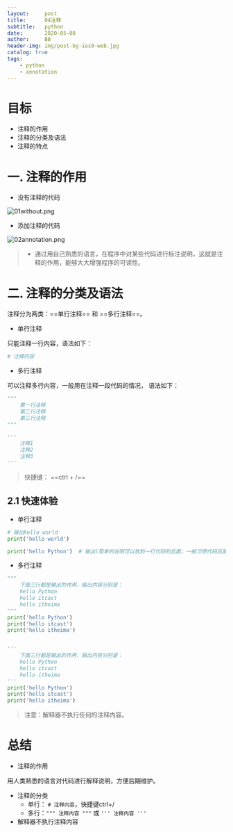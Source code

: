 ```yaml
---
layout:     post
title:      04注释
subtitle:   python
date:       2020-05-08
author:     BB
header-img: img/post-bg-ios9-web.jpg
catalog: true
tags:
    - python
    - annotation
---
```



# 目标

- 注释的作用
- 注释的分类及语法
- 注释的特点

# 一. 注释的作用

- 没有注释的代码

![01without.png](https://www.hualigs.cn/image/6093d29944ad9.jpg)

- 添加注释的代码

![02annotation.png](https://www.hualigs.cn/image/6093d299ed637.jpg)

> - 通过用自己熟悉的语言，在程序中对某些代码进行标注说明，这就是注释的作用，能够大大增强程序的可读性。

# 二. 注释的分类及语法

注释分为两类：==单行注释== 和 ==多行注释==。

- 单行注释

只能注释一行内容，语法如下：

```python
# 注释内容
```

- 多行注释

可以注释多行内容，一般用在注释一段代码的情况， 语法如下：

```python
"""
	第一行注释
	第二行注释
	第三行注释
"""

'''
	注释1
	注释2
	注释3
'''
```

> 快捷键： ==ctrl + /==

## 2.1 快速体验

- 单行注释

``` python
# 输出hello world
print('hello world')

print('hello Python')  # 输出(简单的说明可以放到一行代码的后面，一般习惯代码后面添加两个空格再书写注释文字)
```

- 多行注释

``` python
"""
    下面三行都是输出的作用，输出内容分别是：
    hello Python
    hello itcast
    hello itheima
"""
print('hello Python')
print('hello itcast')
print('hello itheima')


'''
    下面三行都是输出的作用，输出内容分别是：
    hello Python
    hello itcast
    hello itheima
'''
print('hello Python')
print('hello itcast')
print('hello itheima')
```

> 注意：解释器不执行任何的注释内容。

# 总结

- 注释的作用

用人类熟悉的语言对代码进行解释说明，方便后期维护。

- 注释的分类
  - 单行： `# 注释内容`，快捷键ctrl+/
  - 多行：`""" 注释内容 """` 或 `''' 注释内容 '''`
- 解释器不执行注释内容